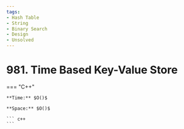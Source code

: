 ```yaml
---
tags:
- Hash Table
- String
- Binary Search
- Design
- Unsolved
---
```



# 981. Time Based Key-Value Store

=== "C++"

    **Time:** $O()$

    **Space:** $O()$

    ``` c++
    ```